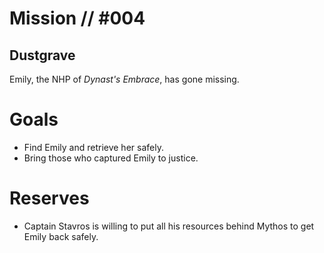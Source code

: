 # Mission // #004
## Dustgrave

Emily, the NHP of *Dynast's Embrace*, has gone missing.

# Goals
- Find Emily and retrieve her safely.
- Bring those who captured Emily to justice.

# Reserves
- Captain Stavros is willing to put all his resources behind Mythos to get Emily back safely.